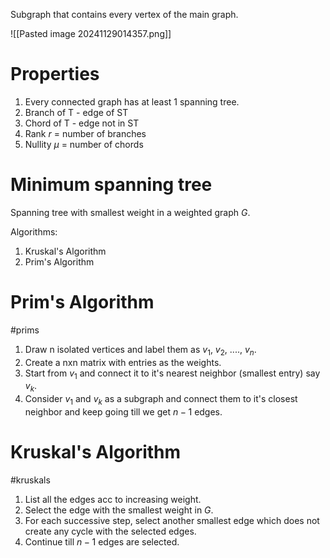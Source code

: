 Subgraph that contains every vertex of the main graph.

![[Pasted image 20241129014357.png]]

# Properties
1. Every connected graph has at least 1 spanning tree.
2. Branch of T - edge of ST
3. Chord of T - edge not in ST
4. Rank $r$ = number of branches
5. Nullity $\mu$ = number of chords

# Minimum spanning tree
Spanning tree with smallest weight in a weighted graph $G$.

Algorithms: 
1. Kruskal's Algorithm
2. Prim's Algorithm

# Prim's Algorithm
#prims
1. Draw n isolated vertices and label them as $v_1$, $v_2$, ...., $v_n$.
2. Create a nxn matrix with entries as the weights.
3. Start from $v_1$ and connect it to it's nearest neighbor (smallest entry) say $v_k$.
4. Consider $v_1$ and $v_k$ as a subgraph and connect them to it's closest neighbor and keep going till we get $n-1$ edges.

# Kruskal's Algorithm
#kruskals
1. List all the edges acc to increasing weight.
2. Select the edge with the smallest weight in $G$.
3. For each successive step, select another smallest edge which does not create any cycle with the selected edges.
4. Continue till $n-1$ edges are selected.
